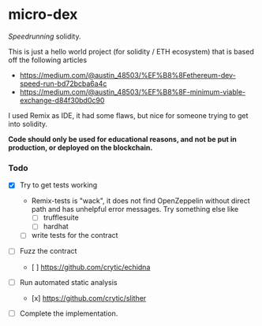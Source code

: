 # micro-dex
_Speedrunning_ solidity.

This is just a hello world project (for solidity / ETH ecosystem) that is based off the following articles 
- https://medium.com/@austin_48503/%EF%B8%8Fethereum-dev-speed-run-bd72bcba6a4c
- https://medium.com/@austin_48503/%EF%B8%8F-minimum-viable-exchange-d84f30bd0c90

I used Remix as IDE, it had some flaws, but nice for someone trying to get into solidity.

**Code should only be used for educational reasons, and not be put in production, or deployed on the blockchain.**

### Todo
- [x] Try to get tests working
    - Remix-tests is "wack", it does not find OpenZeppelin without direct path and has unhelpful error messages. Try something else like  
        - [ ] trufflesuite
        - [ ] hardhat
    - [ ] write tests for the contract

- [ ] Fuzz the contract
    - [ ] https://github.com/crytic/echidna

- [ ] Run automated static analysis
    - [x] https://github.com/crytic/slither

- [ ] Complete the implementation.

